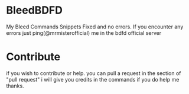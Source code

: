 # BleedBDFD
My Bleed Commands Snippets Fixed and no errors. If you encounter any errors just ping(@mrmisterofficial) me in the bdfd official server

# Contribute
if you wish to contribute or help. you can pull a request in the  section of "pull request" i will give you credits in the commands if you do help me thanks.
